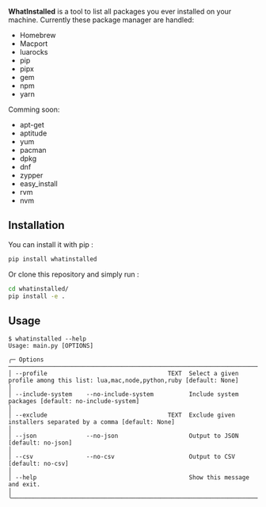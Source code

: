 **WhatInstalled** is a tool to list all packages you ever installed on your machine.
Currently these package manager are handled:
- Homebrew
- Macport
- luarocks
- pip
- pipx
- gem
- npm
- yarn

Comming soon:
- apt-get
- aptitude
- yum
- pacman
- dpkg
- dnf
- zypper
- easy_install
- rvm
- nvm

## Installation
You can install it with pip :
```bash
pip install whatinstalled
```
Or clone this repository and simply run :
```bash
cd whatinstalled/
pip install -e .
```

## Usage

```console
$ whatinstalled --help
Usage: main.py [OPTIONS]

╭─ Options ───────────────────────────────────────────────────────────────────────────────────────────────────────────────────────────────────────────────────────────────────────╮
│ --profile                                  TEXT  Select a given profile among this list: lua,mac,node,python,ruby [default: None]                                               │
│ --include-system    --no-include-system          Include system packages [default: no-include-system]                                                                           │
│ --exclude                                  TEXT  Exclude given installers separated by a comma [default: None]                                                                  │
│ --json              --no-json                    Output to JSON [default: no-json]                                                                                              │
│ --csv               --no-csv                     Output to CSV [default: no-csv]                                                                                                │
│ --help                                           Show this message and exit.                                                                                                    │
╰─────────────────────────────────────────────────────────────────────────────────────────────────────────────────────────────────────────────────────────────────────────────────╯
```
